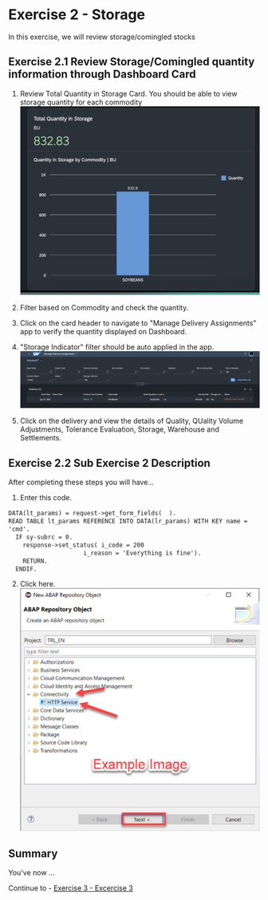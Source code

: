 # Exercise 2 - Storage

In this exercise, we will review storage/comingled stocks

## Exercise 2.1 Review Storage/Comingled quantity information through Dashboard Card



1. Review Total Quantity in Storage Card. You should be able to view storage quantity for each commodity
<br>![](/exercises/ex2/images/Ex_2_1_Image.png)

2.	Filter based on Commodity and check the quantity.
3.  Click on the card header to navigate to "Manage Delivery Assignments" app to verify the quantity displayed on Dashboard.
4.  "Storage Indicator" filter should be auto applied in the app.
<br>![](/exercises/ex2/images/Ex_2_1_1_Image.png)

5. Click on the delivery and view the details of Quality, QUality Volume Adjustments, Tolerance Evaluation, Storage, Warehouse and Settlements.

## Exercise 2.2 Sub Exercise 2 Description

After completing these steps you will have...

1.	Enter this code.
```abap
DATA(lt_params) = request->get_form_fields(  ).
READ TABLE lt_params REFERENCE INTO DATA(lr_params) WITH KEY name = 'cmd'.
  IF sy-subrc = 0.
    response->set_status( i_code = 200
                     i_reason = 'Everything is fine').
    RETURN.
  ENDIF.

```

2.	Click here.
<br>![](/exercises/ex2/images/02_02_0010.png)

## Summary

You've now ...

Continue to - [Exercise 3 - Excercise 3 ](../ex3/README.md)

